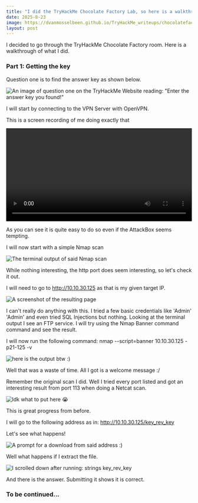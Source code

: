 ```yaml
---
title: "I did the TryHackMe Chocolate Factory Lab, so here is a walkthrough"
date: 2025-8-23
image: https://dvanmosselbeen.github.io/TryHackMe_writeups/chocolatefactory/files/golden-ticket.jpg
layout: post
---
```


I decided to go through the TryHackMe Chocolate Factory room. Here is a walkthrough of what I did.

### Part 1: Getting the key

Question one is to find the answer key as shown below.

![An image of question one on the TryHackMe Website reading: "Enter the answer key you found!"](https://files.catbox.moe/gx15cn.png)

I will start by connecting to the VPN Server with OpenVPN.

This is a screen recording of me doing exactly that

<video controls width="100%">
  <source src="https://files.catbox.moe/lfln6b.mp4" type="video/mp4">
  Your browser does not support the video tag.
</video>

As you can see it is quite easy to do so even if the AttackBox seems tempting.

I will now start with a simple Nmap scan

![The terminal output of said Nmap scan](https://files.catbox.moe/kcadh3.png)

While nothing interesting, the http port does seem interesting, so let's check it out.

I will need to go to http://10.10.30.125 as that is my given target IP.

![A screenshot of the resulting page](https://files.catbox.moe/z1p7u9.png)

I can't really do anything with this. I tried a few basic credentials like 'Admin' 'Admin' and even tried SQL Injections but nothing. 
Looking at the terminal output I see an FTP service. I will try using the Nmap Banner command command and see the result.

I will now run the following command: nmap --script=banner 10.10.30.125 -p21-125 -v

![here is the output btw :)](https://files.catbox.moe/r7m69l.png)

Well that was a waste of time. All I got is a welcome message :/

Remember the original scan I did. Well I tried every port listed and got an interesting result from port 113 when doing a Netcat scan.

![Idk what to put here 😭](https://files.catbox.moe/l0v4ls.png)

This is great progress from before.

I will go to the following address as in: http://10.10.30.125/key_rev_key

Let's see what happens!

![A prompt for a download from said address :)](https://files.catbox.moe/pwnco2.png)

Well what happens if I extract the file.

![I scrolled down after running: strings key_rev_key](https://files.catbox.moe/34oz92.png)

And there is the answer. Submitting it shows it is correct.


### To be continued...






